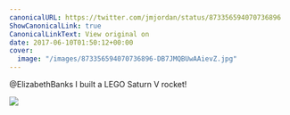 ```yaml
---
canonicalURL: https://twitter.com/jmjordan/status/873356594070736896
ShowCanonicalLink: true
CanonicalLinkText: View original on
date: 2017-06-10T01:50:12+00:00
cover:
  image: "/images/873356594070736896-DB7JMQBUwAAievZ.jpg"
---
```

@ElizabethBanks I built a LEGO Saturn V rocket!

![](/images/873356594070736896-DB7JMQBUwAAievZ.jpg)
